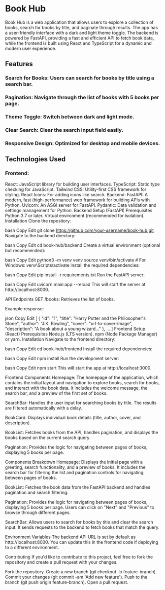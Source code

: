 # Book Hub
Book Hub is a web application that allows users to explore a collection of books, search for books by title, and paginate through results. The app has a user-friendly interface with a dark and light theme toggle. The backend is powered by FastAPI, providing a fast and efficient API to fetch book data, while the frontend is built using React and TypeScript for a dynamic and modern user experience.

## Features
### Search for Books: Users can search for books by title using a search bar.
### Pagination: Navigate through the list of books with 5 books per page.
### Theme Toggle: Switch between dark and light mode.
### Clear Search: Clear the search input field easily.
### Responsive Design: Optimized for desktop and mobile devices.


## Technologies Used
### Frontend:
React: JavaScript library for building user interfaces.
TypeScript: Static type checking for JavaScript.
Tailwind CSS: Utility-first CSS framework for styling.
React Icons: For adding icons like search.
Backend:
FastAPI: A modern, fast (high-performance) web framework for building APIs with Python.
Uvicorn: An ASGI server for FastAPI.
Pydantic: Data validation and settings management for Python.
Backend Setup (FastAPI)
Prerequisites
Python 3.7 or later.
Virtual environment (recommended for isolation).
Installation
Clone the repository:

bash
Copy
Edit
git clone https://github.com/your-username/book-hub.git
Navigate to the backend directory:

bash
Copy
Edit
cd book-hub/backend
Create a virtual environment (optional but recommended):

bash
Copy
Edit
python3 -m venv venv
source venv/bin/activate  # For Windows: venv\Scripts\activate
Install the required dependencies:

bash
Copy
Edit
pip install -r requirements.txt
Run the FastAPI server:

bash
Copy
Edit
uvicorn main:app --reload
This will start the server at http://localhost:8000.

API Endpoints
GET /books: Retrieves the list of books.

Example response:

json
Copy
Edit
[
  {
    "id": "1",
    "title": "Harry Potter and the Philosopher's Stone",
    "author": "J.K. Rowling",
    "cover": "url-to-cover-image",
    "description": "A book about a young wizard..."
  },
  ...
]
Frontend Setup (React)
Prerequisites
Node.js (LTS version).
npm (Node Package Manager) or yarn.
Installation
Navigate to the frontend directory:

bash
Copy
Edit
cd book-hub/frontend
Install the required dependencies:

bash
Copy
Edit
npm install
Run the development server:

bash
Copy
Edit
npm start
This will start the app at http://localhost:3000.

Frontend Components
Homepage: The homepage of the application, which contains the initial layout and navigation to explore books, search for books, and interact with the book data. It includes the welcome message, the search bar, and a preview of the first set of books.

SearchBar: Handles the user input for searching books by title. The results are filtered automatically with a delay.

BookCard: Displays individual book details (title, author, cover, and description).

BookList: Fetches books from the API, handles pagination, and displays the books based on the current search query.

Pagination: Provides the logic for navigating between pages of books, displaying 5 books per page.

Components Breakdown
Homepage: Displays the initial page with a greeting, search functionality, and a preview of books. It includes the search bar for filtering the list and pagination controls for navigating between pages of books.

BookList: Fetches the book data from the FastAPI backend and handles pagination and search filtering.

Pagination: Provides the logic for navigating between pages of books, displaying 5 books per page. Users can click on "Next" and "Previous" to browse through different pages.

SearchBar: Allows users to search for books by title and clear the search input. It sends requests to the backend to fetch books that match the query.

Environment Variables
The backend API URL is set by default as http://localhost:8000. You can update this in the frontend code if deploying to a different environment.

Contributing
If you'd like to contribute to this project, feel free to fork the repository and create a pull request with your changes.

Fork the repository.
Create a new branch (git checkout -b feature-branch).
Commit your changes (git commit -am 'Add new feature').
Push to the branch (git push origin feature-branch).
Open a pull request.